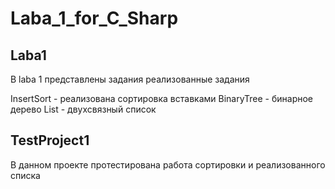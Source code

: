 # Laba_1_for_C_Sharp
## Laba1
В laba 1 представлены задания реализованные задания

InsertSort - реализована сортировка вставками
BinaryTree - бинарное дерево
List - двухсвязный список

## TestProject1
В данном проекте протестирована работа сортировки и реализованного списка
